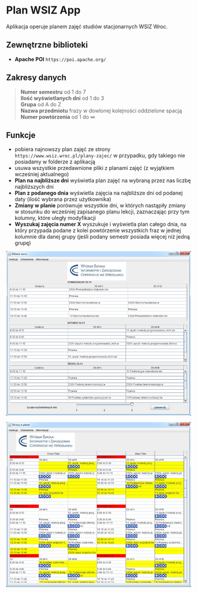 # Plan WSIZ App
Aplikacja operuje planem zajęć studiów stacjonarnych WSIZ Wroc.

## Zewnętrzne biblioteki
* **Apache POI** `https://poi.apache.org/`

## Zakresy danych
>**Numer semestru** od 1 do 7  
>**Ilość wyświetlanych dni** od 1 do 3  
>**Grupa** od A do Z  
>**Nazwa przedmiotu** frazy w dowlonej kolejności oddzielone spacją  
>**Numer powtórzenia** od 1 do ∞

## Funkcje
* pobiera najnowszy plan zajęć ze strony `https://www.wsiz.wroc.pl/plany-zajec/` w przypadku, gdy takiego nie posiadamy w folderze z aplikacją
* usuwa wszystkie przedawnione pliki z planami zajęć (z wyjątkiem wcześniej aktualnego)
* **Plan na najbliższe dni** wyświetla plan zajęć na wybraną przez nas liczbę najbliższych dni
* **Plan z podanego dnia**  wyświetla zajęcia na najbliższe dni od podanej daty (ilość wybrana przez użytkownika)
* **Zmiany w planie** porównuje wszystkie dni, w których nastąpiły zmiany w stosunku do wcześniej zapisanego planu lekcji, zaznaczając przy tym kolumny, które uległy modyfikacji
* **Wyszukaj zajęcia numer X** wyszukuje i wyświetla plan całego dnia, na który przypada podane z kolei powtórzenie wszystkich fraz w jednej kolumnie dla danej grupy (jeśli podany semestr posiada więcej niż jedną grupę)

![image](img/Glowne_menu.png)

![image](img/Zmiany_w_planie_RODO.png)
